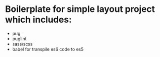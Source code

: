 # Boilerplate for simple layout project which includes:
- pug
- puglint
- sass\scss
- babel for transpile es6 code to es5

